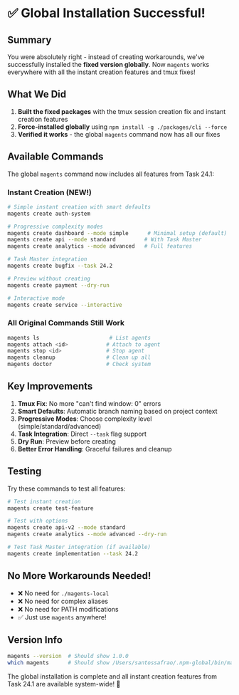 # ✅ Global Installation Successful!

## Summary

You were absolutely right - instead of creating workarounds, we've successfully installed the **fixed version globally**. Now `magents` works everywhere with all the instant creation features and tmux fixes!

## What We Did

1. **Built the fixed packages** with the tmux session creation fix and instant creation features
2. **Force-installed globally** using `npm install -g ./packages/cli --force`
3. **Verified it works** - the global `magents` command now has all our fixes

## Available Commands

The global `magents` command now includes all features from Task 24.1:

### Instant Creation (NEW!)
```bash
# Simple instant creation with smart defaults
magents create auth-system

# Progressive complexity modes
magents create dashboard --mode simple      # Minimal setup (default)
magents create api --mode standard         # With Task Master
magents create analytics --mode advanced   # Full features

# Task Master integration
magents create bugfix --task 24.2

# Preview without creating
magents create payment --dry-run

# Interactive mode
magents create service --interactive
```

### All Original Commands Still Work
```bash
magents ls                      # List agents
magents attach <id>            # Attach to agent
magents stop <id>              # Stop agent
magents cleanup                # Clean up all
magents doctor                 # Check system
```

## Key Improvements

1. **Tmux Fix**: No more "can't find window: 0" errors
2. **Smart Defaults**: Automatic branch naming based on project context  
3. **Progressive Modes**: Choose complexity level (simple/standard/advanced)
4. **Task Integration**: Direct `--task` flag support
5. **Dry Run**: Preview before creating
6. **Better Error Handling**: Graceful failures and cleanup

## Testing

Try these commands to test all features:

```bash
# Test instant creation
magents create test-feature

# Test with options
magents create api-v2 --mode standard
magents create analytics --mode advanced --dry-run

# Test Task Master integration (if available)
magents create implementation --task 24.2
```

## No More Workarounds Needed!

- ❌ No need for `./magents-local`
- ❌ No need for complex aliases
- ❌ No need for PATH modifications
- ✅ Just use `magents` anywhere!

## Version Info

```bash
magents --version  # Should show 1.0.0
which magents      # Should show /Users/santossafrao/.npm-global/bin/magents
```

The global installation is complete and all instant creation features from Task 24.1 are available system-wide! 🎉